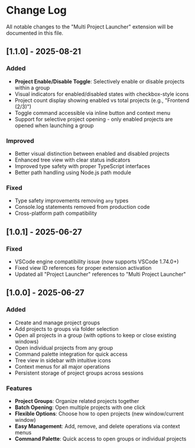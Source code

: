 # Change Log

All notable changes to the "Multi Project Launcher" extension will be documented in this file.

## [1.1.0] - 2025-08-21

### Added
- **Project Enable/Disable Toggle**: Selectively enable or disable projects within a group
- Visual indicators for enabled/disabled states with checkbox-style icons
- Project count display showing enabled vs total projects (e.g., "Frontend (2/3)")
- Toggle command accessible via inline button and context menu
- Support for selective project opening - only enabled projects are opened when launching a group

### Improved
- Better visual distinction between enabled and disabled projects
- Enhanced tree view with clear status indicators
- Improved type safety with proper TypeScript interfaces
- Better path handling using Node.js path module

### Fixed
- Type safety improvements removing `any` types
- Console.log statements removed from production code
- Cross-platform path compatibility

## [1.0.1] - 2025-06-27

### Fixed
- VSCode engine compatibility issue (now supports VSCode 1.74.0+)
- Fixed view ID references for proper extension activation
- Updated all "Project Launcher" references to "Multi Project Launcher"

## [1.0.0] - 2025-06-27

### Added

- Create and manage project groups
- Add projects to groups via folder selection
- Open all projects in a group (with options to keep or close existing windows)
- Open individual projects from any group
- Command palette integration for quick access
- Tree view in sidebar with intuitive icons
- Context menus for all major operations
- Persistent storage of project groups across sessions

### Features

- **Project Groups**: Organize related projects together
- **Batch Opening**: Open multiple projects with one click
- **Flexible Options**: Choose how to open projects (new window/current window)
- **Easy Management**: Add, remove, and delete operations via context menus
- **Command Palette**: Quick access to open groups or individual projects

